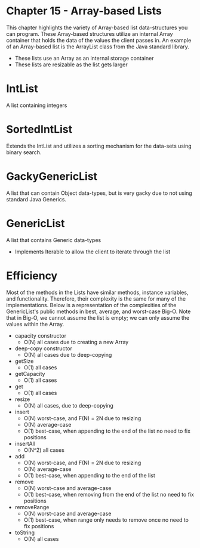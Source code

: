 # Chapter 15 - Array-based Lists
This chapter highlights the variety of Array-based list data-structures you can program. These Array-based structures
utilize an internal Array container that holds the data of the values the client passes in. An example of an Array-based
list is the ArrayList class from the Java standard library.
- These lists use an Array as an internal storage container
- These lists are resizable as the list gets larger

# IntList
A list containing integers

# SortedIntList
Extends the IntList and utilizes a sorting mechanism for the data-sets using binary search.

# GackyGenericList
A list that can contain Object data-types, but is very gacky due to not using standard Java Generics.

# GenericList
A list that contains Generic data-types
- Implements Iterable<E> to allow the client to iterate through the list

# Efficiency
Most of the methods in the Lists have similar methods, instance variables, and functionality. Therefore, their
complexity is the same for many of the implementations. Below is a representation of the complexities of the
GenericList's public methods in best, average, and worst-case Big-O. Note that in Big-O, we cannot assume the
list is empty; we can only assume the values within the Array.
- capacity constructor
  - O(N) all cases due to creating a new Array
- deep-copy constructor
  - O(N) all cases due to deep-copying
- getSize
  - O(1) all cases
- getCapacity
  - O(1) all cases
- get
  - O(1) all cases
- resize
  - O(N) all cases, due to deep-copying
- insert
  - O(N) worst-case, and F(N) = 2N due to resizing
  - O(N) average-case
  - O(1) best-case, when appending to the end of the list no need to fix positions
- insertAll
  - O(N^2) all cases
- add
  - O(N) worst-case, and F(N) = 2N due to resizing
  - O(N) average-case
  - O(1) best-case, when appending to the end of the list
- remove
  - O(N) worst-case and average-case
  - O(1) best-case, when removing from the end of the list no need to fix positions
- removeRange
  - O(N) worst-case and average-case
  - O(1) best-case, when range only needs to remove once no need to fix positions
- toString
  - O(N) all cases
